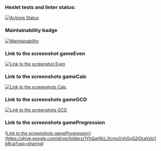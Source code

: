 ### Hexlet tests and linter status:
[![Actions Status](https://github.com/HiminaE/java-project-61/actions/workflows/hexlet-check.yml/badge.svg)](https://github.com/HiminaE/java-project-61/actions)

### Maintainability badge
[![Maintainability](https://api.codeclimate.com/v1/badges/aca98fde42b92fcc3afa/maintainability)](https://codeclimate.com/github/HiminaE/java-project-61/maintainability)

### Link to the screenshot gameEven
[![Link to the screenshot Even](https://drive.google.com/file/d/1_RZMT463A-CTsbIKhyKCKXbDUTUigHe4/view?usp=sharing)](https://drive.google.com/file/d/1_RZMT463A-CTsbIKhyKCKXbDUTUigHe4/view?usp=sharing)

### Link to the screenshots gameCalc
[![Link to the screenshots Calc](https://drive.google.com/drive/folders/1jrkXTLRYbOK0cyabeEuj8rLfuBIb1a7F?usp=sharing)](https://drive.google.com/drive/folders/1jrkXTLRYbOK0cyabeEuj8rLfuBIb1a7F?usp=sharing)

### Link to the screenshots gameGCD
[![Link to the screenshots GCD](https://drive.google.com/drive/folders/1kSMEwi9VUazavgJDiAiP7Z1pHZcPl480?usp=sharing)](https://drive.google.com/drive/folders/1kSMEwi9VUazavgJDiAiP7Z1pHZcPl480?usp=sharing)

### Link to the screenshots gameProgression
[[Link to the screenshots gameProgression](https://drive.google.com/drive/folders/1YhQwfAU_XcmuVyhGyQ2jOraVsIc1b8ca?usp=sharing)](https://drive.google.com/drive/folders/1YhQwfAU_XcmuVyhGyQ2jOraVsIc1b8ca?usp=sharing)
